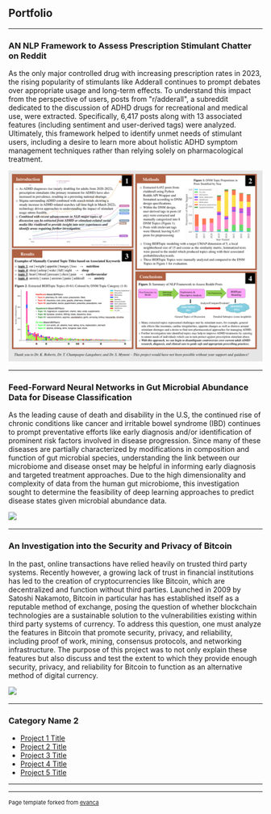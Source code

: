 ## Portfolio

---

### AN NLP Framework to Assess Prescription Stimulant Chatter on Reddit

As the only major controlled drug with increasing prescription rates in 2023, the rising popularity of stimulants like Adderall continues to prompt debates over appropriate usage and long-term effects. To understand this impact from the perspective of users, posts from "r/adderall", a subreddit dedicated to the discussion of ADHD drugs for recreational and medical use, were extracted. Specifically, 6,417 posts along with 13 associated features (including sentiment and user-derived tags) were analyzed. Ultimately, this framework helped to identify unmet needs of stimulant users, including a desire to learn more about holistic ADHD symptom management techniques rather than relying solely on pharmacological treatment.

<img src="images/adderall_viz2.pdf?raw=true"/>

---

### Feed-Forward Neural Networks in Gut Microbial Abundance Data for Disease Classification

As the leading cause of death and disability in the U.S, the continued rise of chronic conditions like cancer and irritable bowel syndrome (IBD) continues to prompt preventative efforts like early diagnosis and/or identification of prominent risk factors involved in disease progression. Since many of these diseases are partially characterized by modifications in composition and function of gut microbial species, understanding the link between our microbiome and disease onset may be helpful in informing early diagnosis and targeted treatment approaches. Due to the high dimensionality and complexity of data from the human gut microbiome, this investigation sought to determine the feasibility of deep learning approaches to predict disease states given microbial abundance data.

<img src="images/dummy_thumbnail.jpg?raw=true"/>

---
### An Investigation into the Security and Privacy of Bitcoin

In the past, online transactions have relied heavily on trusted third party systems. Recently however, a growing lack of trust in financial institutions has led to the creation of cryptocurrencies like Bitcoin, which are decentralized and function without third parties. Launched in 2009 by Satoshi Nakamoto, Bitcoin in particular has has established itself as a reputable method of exchange, posing the question of whether  blockchain technologies are a sustainable solution to the vulnerabilities existing within third party systems of currency. To address this question, one must analyze the features in Bitcoin that promote security, privacy, and reliability, including proof of work, mining, consensus protocols, and networking infrastructure. The purpose of this project was to not only explain these features but also discuss and test the extent to which they provide enough security, privacy, and reliability for Bitcoin to function as an alternative method of digital currency.

<img src="images/dummy_thumbnail.jpg?raw=true"/>

---

### Category Name 2

- [Project 1 Title](http://example.com/)
- [Project 2 Title](http://example.com/)
- [Project 3 Title](http://example.com/)
- [Project 4 Title](http://example.com/)
- [Project 5 Title](http://example.com/)

---




---
<p style="font-size:11px">Page template forked from <a href="https://github.com/evanca/quick-portfolio">evanca</a></p>
<!-- Remove above link if you don't want to attibute -->
